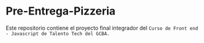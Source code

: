 # Pre-Entrega-Pizzeria
Este repositorio contiene el proyecto final integrador del `Curso de Front end - Javascript de Talento Tech del GCBA.`
